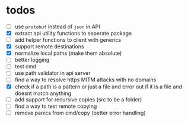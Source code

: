 # todos

- [ ] use `protobuf` instead of `json` in API
- [x] extract api utility functions to seperate package
- [ ] add helper functions to client with generics
- [x] support remote destinations
- [x] normalize local paths (make them absolute)
- [ ] better logging
- [ ] test cmd
- [ ] use path validator in api server
- [ ] find a way to resolve https MITM attacks with no domains
- [x] check if a path is a pattern or just a file and error out if it is a file and doesnt match anything
- [ ] add support for recursive copies (src to be a folder)
- [ ] find a way to test remote copying 
- [ ] remove panics from cmd/copy (better error handling)